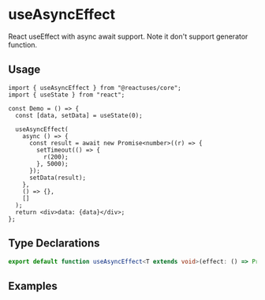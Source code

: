 # useAsyncEffect

React useEffect with async await support. Note it don't support generator function.

## Usage

```tsx
import { useAsyncEffect } from "@reactuses/core";
import { useState } from "react";

const Demo = () => {
  const [data, setData] = useState(0);

  useAsyncEffect(
    async () => {
      const result = await new Promise<number>((r) => {
        setTimeout(() => {
          r(200);
        }, 5000);
      });
      setData(result);
    },
    () => {},
    []
  );
  return <div>data: {data}</div>;
};
```

## Type Declarations

```ts
export default function useAsyncEffect<T extends void>(effect: () => Promise<T> | T, cleanup?: (() => Promise<T> | T) | undefined, deps?: DependencyList): void;
```

## Examples
